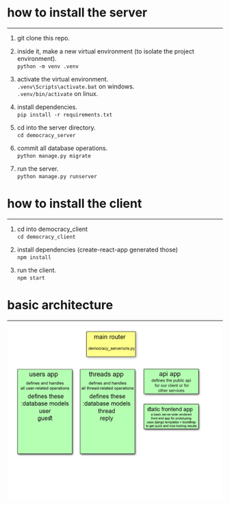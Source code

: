 # how to install the server
---

1. git clone this repo.

2. inside it, make a new virtual environment (to isolate the project environment).   
`python -m venv .venv`

3. activate the virtual environment.   
`.venv\Scripts\activate.bat` on windows.   
`.venv/bin/activate` on linux.

3. install dependencies.   
`pip install -r requirements.txt`   

4. cd into the server directory.   
`cd democracy_server`

5. commit all database operations.   
`python manage.py migrate`

6. run the server.   
`python manage.py runserver`   


# how to install the client
---

1. cd into democracy_client   
`cd democracy_client`

2. install dependencies (create-react-app generated those)   
`npm install`

2. run the client.    
`npm start`


# basic architecture
---

![website architecture](./documentation/project_architecture.jpg)
